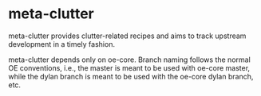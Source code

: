meta-clutter
============

meta-clutter provides clutter-related recipes and aims to track upstream
development in a timely fashion.

meta-clutter depends only on oe-core. Branch naming follows the normal OE
conventions, i.e., the master is meant to be used with oe-core master, while
the dylan branch is meant to be used with the oe-core dylan branch, etc.
